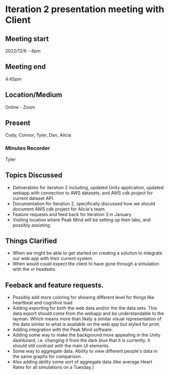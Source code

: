# Iteration 2 presentation meeting with Client

## Meeting start
2022/12/6 - 4pm

## Meeting end
4:45pm

## Location/Medium
Online - Zoom

## Present
Cody, Connor, Tyler, Dan, Alicia

### Minutes Recorder
Tyler

## Topics Discussed

* Deliverables for iteration 2 including, updated Unity application, updated webapp with connection to AWS datasets, and AWS cdk project for current dataset API.
* Documentation for Iteration 2, specifically discussed how we should document AWS cdk project for Alicia's team.
* Feature requests and feed back for Iteration 3 in January
* Visiting location where Peak Mind will be setting up their labs, and possibly assisting.

## Things Clarified

* When we might be able to get started on creating a solution to integrate our web app with their current system.
* When would could expect the client to have gone through a simulation with the vr headsets.

## Feeback and feature requests.

* Possibly add more coloring for showing different level for things like heartbeat and cognitive load
* Adding exporting for both the web data and/or the the data sets. This data export should come from the webapp and be understandable to the layman. Which means more than likely a similar visual representation of the data similar to what is available on the web app but styled for print.
* Adding integration with the Peak Mind software. 
* Adding some way to make the background more appealing in the Unity dashboard, i.e. changing it from the dark blue that it is currently. It should still contrast with the main UI elements.
* Some way to aggregate data. Ability to view different people's data in the same graphs for comparison. 
* Also adding ability some sort of aggregate data (like average Heart Rates for all simulations on a Tuesday.)
